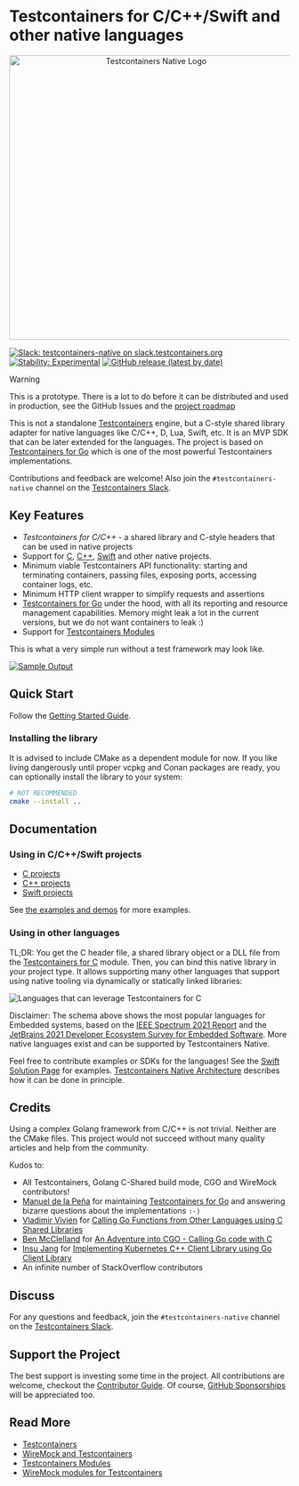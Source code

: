 # Testcontainers for C/C++/Swift and other native languages

<p align="center">
  <img width="512px" src="docs/images/logo/logo_testcontainers_native_wide.png" alt="Testcontainers Native Logo"/>
</p>

[![Slack: testcontainers-native on slack.testcontainers.org](https://img.shields.io/badge/Slack-%23testcontainers%E2%80%94native-brightgreen?style=flat&logo=slack)](https://slack.testcontainers.org/)
[![Stability: Experimental](https://masterminds.github.io/stability/experimental.svg)](https://masterminds.github.io/stability/experimental.html)
[![GitHub release (latest by date)](https://img.shields.io/github/v/release/oleg-nenashev/testcontainers-c)](https://github.com/oleg-nenashev/testcontainers-c/releases)

> [!WARNING]
> This is a prototype. There is a lot to do before it can be distributed and used in production, see the GitHub Issues and the [project roadmap](./ROADMAP.md)

This is not a standalone [Testcontainers](https://testcontainers.org/) engine,
but a C-style shared library adapter for native languages like C/C++, D, Lua, Swift, etc.
It is an MVP SDK that can be later extended for the languages.
The project is based on [Testcontainers for Go](https://golang.testcontainers.org/)
which is one of the most powerful Testcontainers implementations.

Contributions and feedback are welcome!
Also join the `#testcontainers-native` channel on the [Testcontainers Slack](https://slack.testcontainers.org/).

## Key Features

- _Testcontainers for C/C++_ - a shared library and C-style headers that can be used in native projects
- Support for [C](./docs/c/README.md), [C++](./docs/cpp/README.md), [Swift](./docs/swift/README.md) and other native projects.
- Minimum viable Testcontainers API functionality:
  starting and terminating containers, passing files, exposing ports,
  accessing container logs, etc.
- Minimum HTTP client wrapper to simplify requests and assertions
- [Testcontainers for Go](https://golang.testcontainers.org/) under the hood, with all its reporting and resource management capabilities.
  Memory might leak a lot in the current versions, but we do not want containers to leak :)
- Support for [Testcontainers Modules](./modules/README.md)

This is what a very simple run without a test framework may look like.

[![Sample Output](./demo/wiremock/sample_output.png)](./demo/wiremock/README.md)

## Quick Start

Follow the [Getting Started Guide](./docs/getting-started.md).

### Installing the library

It is advised to include CMake as a dependent module for now.
If you like living dangerously until proper vcpkg and Conan packages are ready,
you can optionally install the library to your system:

```bash
# NOT RECOMMENDED
cmake --install ..
```

## Documentation

### Using in C/C++/Swift projects

- [C projects](./docs/c/README.md)
- [C++ projects](./docs/cpp/README.md)
- [Swift projects](./docs/swift/README.md)

See [the examples and demos](./demo/README.md) for more examples.

### Using in other languages

TL;DR: You get the C header file, a shared library object or a DLL file from the
[Testcontainers for C](./docs/c/README.md) module.
Then, you can bind this native library in your project type.
It allows supporting many other languages that support using
native tooling via dynamically or statically linked libraries:

![Languages that can leverage Testcontainers for C](docs/images/supported-languages.png)

Disclaimer:
The schema above shows the most popular languages for Embedded systems,
based on the
[IEEE Spectrum 2021 Report](https://spectrum.ieee.org/top-programming-languages-2021)
and the [JetBrains 2021 Developer Ecosystem Survey for Embedded Software](https://www.jetbrains.com/lp/devecosystem-2021/embedded/).
More native languages exist and can be supported by Testcontainers Native.

Feel free to contribute examples or SDKs for the languages!
See the [Swift Solution Page](./docs/swift/README.md) for examples.
[Testcontainers Native Architecture](./docs/architecture/README.md)
describes how it can be done in principle.

## Credits

Using a complex Golang framework from C/C++ is not trivial.
Neither are the CMake files. This project would not succeed without many quality articles and help from the community.

Kudos to:

- All Testcontainers, Golang C-Shared build mode, CGO and WireMock contributors!
- [Manuel de la Peña](https://github.com/mdelapenya) for maintaining [Testcontainers for Go](https://github.com/testcontainers/testcontainers-go) and answering bizarre questions about the implementations `:-)`
- [Vladimir Vivien](https://github.com/vladimirvivien) for
  [Calling Go Functions from Other Languages using C Shared Libraries](https://github.com/vladimirvivien/go-cshared-examples)
- [Ben McClelland](https://twitter.com/hpc_ben) for
   [An Adventure into CGO - Calling Go code with C](https://medium.com/@ben.mcclelland/an-adventure-into-cgo-calling-go-code-with-c-b20aa6637e75)
- [Insu Jang](https://github.com/insujang) for
  [Implementing Kubernetes C++ Client Library using Go Client Library](https://insujang.github.io/2019-11-28/implementing-kubernetes-cpp-client-library)
- An infinite number of StackOverflow contributors

## Discuss

For any questions and feedback,
join the `#testcontainers-native` channel on the [Testcontainers Slack](https://slack.testcontainers.org/).

## Support the Project

The best support is investing some time in the project.
All contributions are welcome, checkout the [Contributor Guide](./CONTRIBUTING.md).
Of course, [GitHub Sponsorships](https://github.com/sponsors/oleg-nenashev) will be appreciated too.

## Read More

- [Testcontainers](https://testcontainers.org/)
- [WireMock and Testcontainers](https://wiremock.org/docs/solutions/testcontainers/)
- [Testcontainers Modules](https://testcontainers.com/modules)
- [WireMock modules for Testcontainers](https://testcontainers.com/modules/wiremock/)
